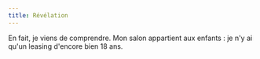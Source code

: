 ```yaml
---
title: Révélation
---
```


En fait, je viens de comprendre. Mon salon appartient aux enfants : je n'y ai qu'un leasing d'encore bien 18 ans.
